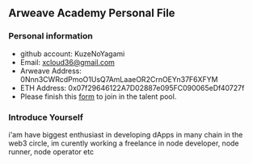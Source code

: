 ## Arweave Academy Personal File

### Personal information

- github account: KuzeNoYagami
- Email: xcloud36@gmail.com
- Arweave Address: 0Nnn3CWRcdPmoO1UsQ7AmLaaeOR2CrnOEYn37F6XFYM
- ETH Address: 0x07f29646122A7D02887e095FC090065eDf40727f
- Please finish this [form](https://docs.google.com/forms/d/e/1FAIpQLSfWA5fIIcBgmRppm3jNz5vmf9Mai_QMVil-2pO4r7YKn_Zhtw/viewform?usp=sf_link) to join in the talent pool.

### Introduce Yourself
 i'am have biggest enthusiast in developing dApps in many chain in the web3 circle, im curently working a freelance in node developer, node runner, node operator etc
